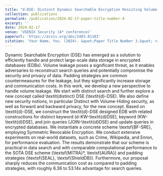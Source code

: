 ```yaml
---
title: "d-DSE: Distinct Dynamic Searchable Encryption Resisting Volume Leakage in Encrypted Databases"
collection: publications
permalink: /publication/2024-02-17-paper-title-number-4
excerpt: ''
date: 2024-02-17
venue: 'USENIX Security (A* conference)'
paperurl: 'https://arxiv.org/abs/2403.01182'
citation: 'Your Name, You. (2024). &quot;Paper Title Number 3.&quot; <i>GitHub Journal of Bugs</i>. 1(3).'
---
```


Dynamic Searchable Encryption (DSE) has emerged as a solution to efficiently handle and protect large-scale data storage in encrypted databases (EDBs). Volume leakage poses a significant threat, as it enables adversaries to reconstruct search queries and potentially compromise the security and privacy of data. Padding strategies are common countermeasures for the leakage, but they significantly increase storage and communication costs. In this work, we develop a new perspective to handle volume leakage. We start with distinct search and further explore a new concept called \textit{distinct} DSE (\textit{d}-DSE).
We also define new security notions, in particular Distinct with Volume-Hiding security, as well as forward and backward privacy, for the new concept. Based on \textit{d}-DSE, we construct the \textit{d}-DSE designed EDB with related constructions for distinct keyword (d-KW-\textit{d}DSE), keyword (KW-\textit{d}DSE), and join queries (JOIN-\textit{d}DSE) and update queries in encrypted databases. We instantiate a concrete scheme \textsf{BF-SRE}, employing Symmetric Revocable Encryption. We conduct extensive experiments on real-world datasets, such as Crime, Wikipedia, and Enron, for performance evaluation. The results demonstrate that our scheme is practical in data search and with comparable computational performance to the SOTA DSE scheme (\textsf{MITRA}*, \textsf{AURA}) and padding strategies (\textsf{SEAL}, \textsf{ShieldDB}). Furthermore, our proposal sharply reduces the communication cost as compared to padding strategies, with roughly 6.36 to 53.14x advantage for search queries. 
